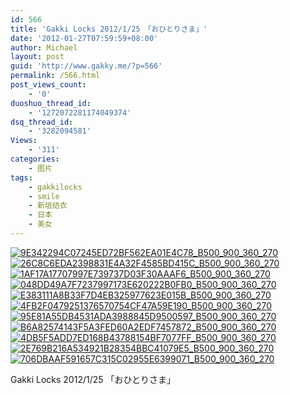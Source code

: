 ```yaml
---
id: 566
title: 'Gakki Locks 2012/1/25　「おひとりさま」'
date: '2012-01-27T07:59:59+08:00'
author: Michael
layout: post
guid: 'http://www.gakky.me/?p=566'
permalink: /566.html
post_views_count:
    - '0'
duoshuo_thread_id:
    - '1272072281174049374'
dsq_thread_id:
    - '3282094581'
Views:
    - '311'
categories:
    - 图片
tags:
    - gakkilocks
    - smile
    - 新垣结衣
    - 日本
    - 美女
---
```


[![9E342294C07245ED72BF562EA01E4C78_B500_900_360_270](http://www.yui-aragaki.org/wp-content/uploads/img/9E342294C07245ED72BF562EA01E4C78_B500_900_360_270.jpeg)](http://www.yui-aragaki.org/wp-content/uploads/img/9E342294C07245ED72BF562EA01E4C78_B1280_1280_360_270.jpeg) [![26C8C6EDA2398831E4A32F4585BD415C_B500_900_360_270](http://www.yui-aragaki.org/wp-content/uploads/img/26C8C6EDA2398831E4A32F4585BD415C_B500_900_360_270.jpeg)](http://www.yui-aragaki.org/wp-content/uploads/img/26C8C6EDA2398831E4A32F4585BD415C_B1280_1280_360_270.jpeg) [![1AF17A17707997E739737D03F30AAAF6_B500_900_360_270](http://www.yui-aragaki.org/wp-content/uploads/img/1AF17A17707997E739737D03F30AAAF6_B500_900_360_270.jpeg)](http://www.yui-aragaki.org/wp-content/uploads/img/1AF17A17707997E739737D03F30AAAF6_B1280_1280_360_270.jpeg) [![048DD49A7F7237997173E620222B0FB0_B500_900_360_270](http://www.yui-aragaki.org/wp-content/uploads/img/048DD49A7F7237997173E620222B0FB0_B500_900_360_270.jpeg)](http://www.yui-aragaki.org/wp-content/uploads/img/048DD49A7F7237997173E620222B0FB0_B1280_1280_360_270.jpeg) [![E383111A8B33F7D4EB325977623E015B_B500_900_360_270](http://www.yui-aragaki.org/wp-content/uploads/img/E383111A8B33F7D4EB325977623E015B_B500_900_360_270.jpeg)](http://www.yui-aragaki.org/wp-content/uploads/img/E383111A8B33F7D4EB325977623E015B_B1280_1280_360_270.jpeg) [![4FB2F0479251376570754CF47A59E190_B500_900_360_270](http://www.yui-aragaki.org/wp-content/uploads/img/4FB2F0479251376570754CF47A59E190_B500_900_360_270.jpeg)](http://www.yui-aragaki.org/wp-content/uploads/img/4FB2F0479251376570754CF47A59E190_B1280_1280_360_270.jpeg) [![95E81A55DB4531ADA3988845D9500597_B500_900_360_270](http://www.yui-aragaki.org/wp-content/uploads/img/95E81A55DB4531ADA3988845D9500597_B500_900_360_270.jpeg)](http://www.yui-aragaki.org/wp-content/uploads/img/95E81A55DB4531ADA3988845D9500597_B1280_1280_360_270.jpeg) [![B6A82574143F5A3FED60A2EDF7457872_B500_900_360_270](http://www.yui-aragaki.org/wp-content/uploads/img/B6A82574143F5A3FED60A2EDF7457872_B500_900_360_270.jpeg)](http://www.yui-aragaki.org/wp-content/uploads/img/B6A82574143F5A3FED60A2EDF7457872_B1280_1280_360_270.jpeg) [![4DB5F5ADD7ED168B43788154BF7077FF_B500_900_360_270](http://www.yui-aragaki.org/wp-content/uploads/img/4DB5F5ADD7ED168B43788154BF7077FF_B500_900_360_270.jpeg)](http://www.yui-aragaki.org/wp-content/uploads/img/4DB5F5ADD7ED168B43788154BF7077FF_B1280_1280_360_270.jpeg) [![2E769B216A534921B28354BBC41079E5_B500_900_360_270](http://www.yui-aragaki.org/wp-content/uploads/img/2E769B216A534921B28354BBC41079E5_B500_900_360_270.jpeg)](http://www.yui-aragaki.org/wp-content/uploads/img/2E769B216A534921B28354BBC41079E5_B1280_1280_360_270.jpeg) [![706DBAAF591657C315C02955E6399071_B500_900_360_270](http://www.yui-aragaki.org/wp-content/uploads/img/706DBAAF591657C315C02955E6399071_B500_900_360_270.jpeg)](http://www.yui-aragaki.org/wp-content/uploads/img/706DBAAF591657C315C02955E6399071_B1280_1280_360_270.jpeg)

Gakki Locks 2012/1/25 「おひとりさま」